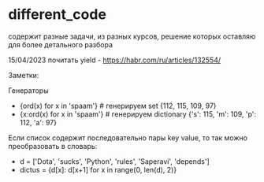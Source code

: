 # different_code
содержит разные задачи, из разных курсов, решение которых оставляю для более детального разбора

 15/04/2023 почитать yield - https://habr.com/ru/articles/132554/

Заметки:

Генераторы
 - {ord(x) for x in 'spaam'}    # генерируем set {112, 115, 109, 97}
 - {x:ord(x) for x in 'spaam'}  # генерируем dictionary {'s': 115, 'm': 109, 'p': 112, 'a': 97}

Если список содержит последовательно пары key value, то так можно преобразовать в словарь:
 - d = ['Dota', 'sucks', 'Python', 'rules', 'Saperavi', 'depends']
 - dictus = {d[x]: d[x+1] for x in range(0, len(d), 2)}
